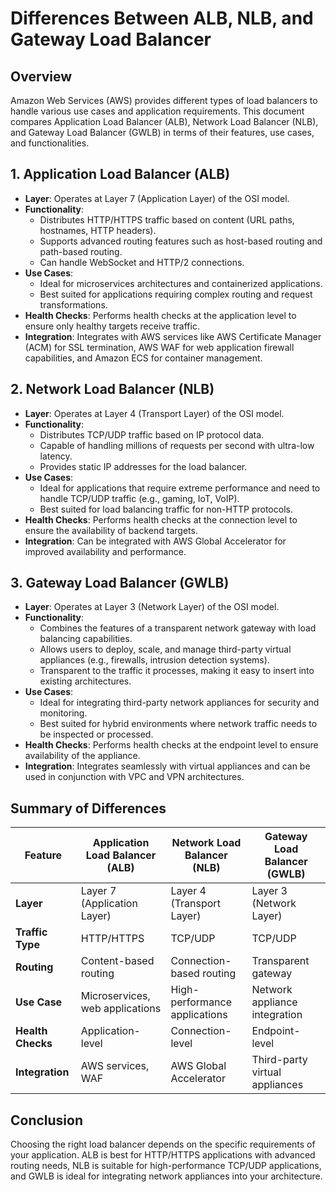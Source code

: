# Differences Between ALB, NLB, and Gateway Load Balancer

## Overview
Amazon Web Services (AWS) provides different types of load balancers to handle various use cases and application requirements. This document compares Application Load Balancer (ALB), Network Load Balancer (NLB), and Gateway Load Balancer (GWLB) in terms of their features, use cases, and functionalities.

## 1. Application Load Balancer (ALB)

- **Layer**: Operates at Layer 7 (Application Layer) of the OSI model.
- **Functionality**:
  - Distributes HTTP/HTTPS traffic based on content (URL paths, hostnames, HTTP headers).
  - Supports advanced routing features such as host-based routing and path-based routing.
  - Can handle WebSocket and HTTP/2 connections.
- **Use Cases**:
  - Ideal for microservices architectures and containerized applications.
  - Best suited for applications requiring complex routing and request transformations.
- **Health Checks**: Performs health checks at the application level to ensure only healthy targets receive traffic.
- **Integration**: Integrates with AWS services like AWS Certificate Manager (ACM) for SSL termination, AWS WAF for web application firewall capabilities, and Amazon ECS for container management.

## 2. Network Load Balancer (NLB)

- **Layer**: Operates at Layer 4 (Transport Layer) of the OSI model.
- **Functionality**:
  - Distributes TCP/UDP traffic based on IP protocol data.
  - Capable of handling millions of requests per second with ultra-low latency.
  - Provides static IP addresses for the load balancer.
- **Use Cases**:
  - Ideal for applications that require extreme performance and need to handle TCP/UDP traffic (e.g., gaming, IoT, VoIP).
  - Best suited for load balancing traffic for non-HTTP protocols.
- **Health Checks**: Performs health checks at the connection level to ensure the availability of backend targets.
- **Integration**: Can be integrated with AWS Global Accelerator for improved availability and performance.

## 3. Gateway Load Balancer (GWLB)

- **Layer**: Operates at Layer 3 (Network Layer) of the OSI model.
- **Functionality**:
  - Combines the features of a transparent network gateway with load balancing capabilities.
  - Allows users to deploy, scale, and manage third-party virtual appliances (e.g., firewalls, intrusion detection systems).
  - Transparent to the traffic it processes, making it easy to insert into existing architectures.
- **Use Cases**:
  - Ideal for integrating third-party network appliances for security and monitoring.
  - Best suited for hybrid environments where network traffic needs to be inspected or processed.
- **Health Checks**: Performs health checks at the endpoint level to ensure availability of the appliance.
- **Integration**: Integrates seamlessly with virtual appliances and can be used in conjunction with VPC and VPN architectures.

## Summary of Differences

| Feature                   | Application Load Balancer (ALB) | Network Load Balancer (NLB) | Gateway Load Balancer (GWLB) |
|---------------------------|----------------------------------|------------------------------|-------------------------------|
| **Layer**                 | Layer 7 (Application Layer)      | Layer 4 (Transport Layer)    | Layer 3 (Network Layer)       |
| **Traffic Type**          | HTTP/HTTPS                        | TCP/UDP                      | TCP/UDP                       |
| **Routing**               | Content-based routing             | Connection-based routing      | Transparent gateway            |
| **Use Case**              | Microservices, web applications   | High-performance applications | Network appliance integration   |
| **Health Checks**         | Application-level                 | Connection-level              | Endpoint-level                 |
| **Integration**           | AWS services, WAF                | AWS Global Accelerator        | Third-party virtual appliances  |

## Conclusion

Choosing the right load balancer depends on the specific requirements of your application. ALB is best for HTTP/HTTPS applications with advanced routing needs, NLB is suitable for high-performance TCP/UDP applications, and GWLB is ideal for integrating network appliances into your architecture.

